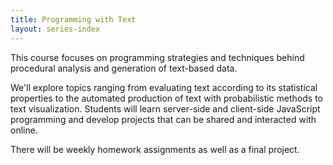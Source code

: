 ```yaml
---
title: Programming with Text
layout: series-index
---
```


This course focuses on programming strategies and techniques behind procedural analysis and generation of text-based data.

We'll explore topics ranging from evaluating text according to its statistical properties to the automated production of text with probabilistic methods to text visualization.
Students will learn server-side and client-side JavaScript programming and develop projects that can be shared and interacted with online.

There will be weekly homework assignments as well as a final project.
